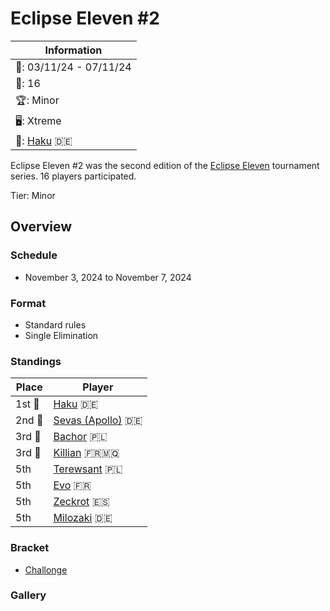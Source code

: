 # Eclipse Eleven #2

|Information|
|-|
|:calendar:: 03/11/24 - 07/11/24|
|:busts_in_silhouette:: 16|
|:trophy:: Minor|
|:desktop_computer:: Xtreme|
|:1st_place_medal:: [Haku](../../players/german/haku.md) :de:|

Eclipse Eleven #2 was the second edition of the [Eclipse Eleven](eclipsemain.md) tournament series.
16 players participated.

Tier: Minor

## Overview

### Schedule
- November 3, 2024 to November 7, 2024

### Format
- Standard rules
- Single Elimination

### Standings

|Place|Player|
|-|-|
|1st :1st_place_medal:|[Haku](../../players/german/haku.md) :de:|
|2nd :2nd_place_medal:|[Sevas (Apollo)](../../players/german/apollo.md) :de:|
|3rd :3rd_place_medal:|[Bachor](../../players/polish/bachor.md) :poland:|
|3rd :3rd_place_medal:|[Killian](../../players/french/killian11.md) :fr::martinique:|
|5th|[Terewsant](../../players/polish/terewsant.md) :poland:|
|5th|[Evo](../../players/french/evo.md) :fr:|
|5th|[Zeckrot](../../players/spanish/zeckrot.md) :es:|
|5th|[Milozaki](../../players/german/milozaki.md) :de:|

### Bracket
- [Challonge](https://challonge.com/mioz656h)

### Gallery